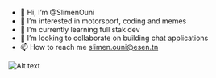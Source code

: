 - 👋 Hi, I’m @SlimenOuni
- 👀 I’m interested in motorsport, coding and memes
- 🌱 I’m currently learning full stak dev
- 💞️ I’m looking to collaborate on building chat applications
- 📫 How to reach me slimen.ouni@esen.tn



![Alt text](<https://s12.aconvert.com/convert/p3r68-cdx67/a8e20-r1bmj.gif?raw=true>)




<!---
SlimenOuni/SlimenOuni is a ✨ special ✨ repository because its `README.md` (this file) appears on your GitHub profile.
You can click the Preview link to take a look at your changes.
--->
